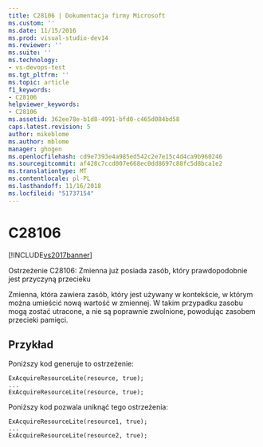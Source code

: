 ```yaml
---
title: C28106 | Dokumentacja firmy Microsoft
ms.custom: ''
ms.date: 11/15/2016
ms.prod: visual-studio-dev14
ms.reviewer: ''
ms.suite: ''
ms.technology:
- vs-devops-test
ms.tgt_pltfrm: ''
ms.topic: article
f1_keywords:
- C28106
helpviewer_keywords:
- C28106
ms.assetid: 362ee78e-b1d8-4991-bfd0-c465d084bd58
caps.latest.revision: 5
author: mikeblome
ms.author: mblome
manager: ghogen
ms.openlocfilehash: cd9e7393e4a985ed542c2e7e15c4d4ca9b960246
ms.sourcegitcommit: af428c7ccd007e668ec0dd8697c88fc5d8bca1e2
ms.translationtype: MT
ms.contentlocale: pl-PL
ms.lasthandoff: 11/16/2018
ms.locfileid: "51737154"
---
```

# <a name="c28106"></a>C28106
[!INCLUDE[vs2017banner](../includes/vs2017banner.md)]

Ostrzeżenie C28106: Zmienna już posiada zasób, który prawdopodobnie jest przyczyną przecieku  
  
 Zmienna, która zawiera zasób, który jest używany w kontekście, w którym można umieścić nową wartość w zmiennej. W takim przypadku zasobu mogą zostać utracone, a nie są poprawnie zwolnione, powodując zasobem przecieki pamięci.  
  
## <a name="example"></a>Przykład  
 Poniższy kod generuje to ostrzeżenie:  
  
```  
ExAcquireResourceLite(resource, true);  
...  
ExAcquireResourceLite(resource, true);  
```  
  
 Poniższy kod pozwala uniknąć tego ostrzeżenia:  
  
```  
ExAcquireResourceLite(resource1, true);  
...  
ExAcquireResourceLite(resource2, true);  
```



